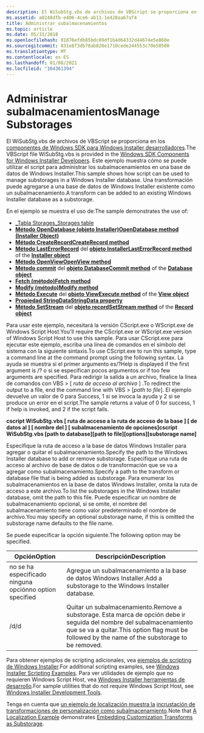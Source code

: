 ```yaml
---
description: El WiSubStg.vbs de archivos de VBScript se proporciona en los componentes de Windows SDK para Windows Installer desarrolladores.
ms.assetid: a0248dfb-e406-4ce6-ab11-1e428aa67af4
title: Administrar subalmacenamientos
ms.topic: article
ms.date: 05/31/2018
ms.openlocfilehash: 01876efdb85bdc89df1b4d64332d44674e5e860e
ms.sourcegitcommit: 831e8f3db78ab820e1710cede244553c70e50500
ms.translationtype: MT
ms.contentlocale: es-ES
ms.lasthandoff: 01/08/2021
ms.locfileid: "104361394"
---
```

# <a name="manage-substorages"></a><span data-ttu-id="87be9-103">Administrar subalmacenamientos</span><span class="sxs-lookup"><span data-stu-id="87be9-103">Manage Substorages</span></span>

<span data-ttu-id="87be9-104">El WiSubStg.vbs de archivos de VBScript se proporciona en los [componentes de Windows SDK para Windows Installer desarrolladores](platform-sdk-components-for-windows-installer-developers.md).</span><span class="sxs-lookup"><span data-stu-id="87be9-104">The VBScript file WiSubStg.vbs is provided in the [Windows SDK Components for Windows Installer Developers](platform-sdk-components-for-windows-installer-developers.md).</span></span> <span data-ttu-id="87be9-105">Este ejemplo muestra cómo se puede utilizar el script para administrar los subalmacenamientos en una base de datos de Windows Installer.</span><span class="sxs-lookup"><span data-stu-id="87be9-105">This sample shows how script can be used to manage substorages in a Windows Installer database.</span></span> <span data-ttu-id="87be9-106">Una transformación puede agregarse a una base de datos de Windows Installer existente como un subalmacenamiento.</span><span class="sxs-lookup"><span data-stu-id="87be9-106">A transform can be added to an existing Windows Installer database as a substorage.</span></span>

<span data-ttu-id="87be9-107">En el ejemplo se muestra el uso de:</span><span class="sxs-lookup"><span data-stu-id="87be9-107">The sample demonstrates the use of:</span></span>

-   [<span data-ttu-id="87be9-108">\_Tabla Storages</span><span class="sxs-lookup"><span data-stu-id="87be9-108">\_Storages table</span></span>](-storages-table.md)
-   [<span data-ttu-id="87be9-109">**Método OpenDatabase (objeto Installer)**</span><span class="sxs-lookup"><span data-stu-id="87be9-109">**OpenDatabase method (Installer Object)**</span></span>](installer-opendatabase.md)
-   [<span data-ttu-id="87be9-110">**Método CreateRecord**</span><span class="sxs-lookup"><span data-stu-id="87be9-110">**CreateRecord method**</span></span>](installer-createrecord.md)
-   <span data-ttu-id="87be9-111">[**Método LastErrorRecord**](installer-lasterrorrecord.md) del [ **objeto Installer**](installer-object.md)</span><span class="sxs-lookup"><span data-stu-id="87be9-111">[**LastErrorRecord method**](installer-lasterrorrecord.md) of the [**Installer object**](installer-object.md)</span></span>
-   [<span data-ttu-id="87be9-112">**Método OpenView**</span><span class="sxs-lookup"><span data-stu-id="87be9-112">**OpenView method**</span></span>](database-openview.md)
-   <span data-ttu-id="87be9-113">[**Método commit**](database-commit.md) del [ **objeto Database**](database-object.md)</span><span class="sxs-lookup"><span data-stu-id="87be9-113">[**Commit method**](database-commit.md) of the [**Database object**](database-object.md)</span></span>
-   [<span data-ttu-id="87be9-114">**Fetch (método)**</span><span class="sxs-lookup"><span data-stu-id="87be9-114">**Fetch method**</span></span>](view-fetch.md)
-   [<span data-ttu-id="87be9-115">**Modify (método)**</span><span class="sxs-lookup"><span data-stu-id="87be9-115">**Modify method**</span></span>](view-modify.md)
-   <span data-ttu-id="87be9-116">[**Método Execute**](view-execute.md) del [ **objeto View**](view-object.md)</span><span class="sxs-lookup"><span data-stu-id="87be9-116">[**Execute method**](view-execute.md) of the [**View object**](view-object.md)</span></span>
-   [<span data-ttu-id="87be9-117">**Propiedad StringData**</span><span class="sxs-lookup"><span data-stu-id="87be9-117">**StringData property**</span></span>](record-stringdata.md)
-   <span data-ttu-id="87be9-118">[**Método SetStream**](record-setstream.md) del [ **objeto record**](record-object.md)</span><span class="sxs-lookup"><span data-stu-id="87be9-118">[**SetStream method**](record-setstream.md) of the [**Record object**](record-object.md)</span></span>

<span data-ttu-id="87be9-119">Para usar este ejemplo, necesitará la versión CScript.exe o WScript.exe de Windows Script Host.</span><span class="sxs-lookup"><span data-stu-id="87be9-119">You'll require the CScript.exe or WScript.exe version of Windows Script Host to use this sample.</span></span> <span data-ttu-id="87be9-120">Para usar CScript.exe para ejecutar este ejemplo, escriba una línea de comandos en el símbolo del sistema con la siguiente sintaxis.</span><span class="sxs-lookup"><span data-stu-id="87be9-120">To use CScript.exe to run this sample, type a command line at the command prompt using the following syntax.</span></span> <span data-ttu-id="87be9-121">La ayuda se muestra si el primer argumento es/?</span><span class="sxs-lookup"><span data-stu-id="87be9-121">Help is displayed if the first argument is /?</span></span> <span data-ttu-id="87be9-122">o si se especifican pocos argumentos.</span><span class="sxs-lookup"><span data-stu-id="87be9-122">or if too few arguments are specified.</span></span> <span data-ttu-id="87be9-123">Para redirigir la salida a un archivo, finalice la línea de comandos con VBS > \[ *ruta de acceso al archivo* \] .</span><span class="sxs-lookup"><span data-stu-id="87be9-123">To redirect the output to a file, end the command line with VBS > \[*path to file*\].</span></span> <span data-ttu-id="87be9-124">El ejemplo devuelve un valor de 0 para Success, 1 si se invoca la ayuda y 2 si se produce un error en el script.</span><span class="sxs-lookup"><span data-stu-id="87be9-124">The sample returns a value of 0 for success, 1 if help is invoked, and 2 if the script fails.</span></span>

<span data-ttu-id="87be9-125">**cscript WiSubStg.vbs \[ ruta de acceso a la ruta de acceso de la base \] \[ de datos al \] \[ nombre del \] \[ subalmacenamiento de opciones\]**</span><span class="sxs-lookup"><span data-stu-id="87be9-125">**cscript WiSubStg.vbs \[path to database\]\[path to file\]\[options\]\[substorage name\]**</span></span>

<span data-ttu-id="87be9-126">Especifique la ruta de acceso a la base de datos Windows Installer para agregar o quitar el subalmacenamiento.</span><span class="sxs-lookup"><span data-stu-id="87be9-126">Specify the path to the Windows Installer database to add or remove substorage.</span></span> <span data-ttu-id="87be9-127">Especifique una ruta de acceso al archivo de base de datos o de transformación que se va a agregar como subalmacenamiento.</span><span class="sxs-lookup"><span data-stu-id="87be9-127">Specify a path to the transform or database file that is being added as substorage.</span></span> <span data-ttu-id="87be9-128">Para enumerar los subalmacenamientos en la base de datos Windows Installer, omita la ruta de acceso a este archivo.</span><span class="sxs-lookup"><span data-stu-id="87be9-128">To list the substorages in the Windows Installer database, omit the path to this file.</span></span> <span data-ttu-id="87be9-129">Puede especificar un nombre de subalmacenamiento opcional, si se omite, el nombre del subalmacenamiento tiene como valor predeterminado el nombre de archivo.</span><span class="sxs-lookup"><span data-stu-id="87be9-129">You may specify an optional substorage name, if this is omitted the substorage name defaults to the file name.</span></span>

<span data-ttu-id="87be9-130">Se puede especificar la opción siguiente.</span><span class="sxs-lookup"><span data-stu-id="87be9-130">The following option may be specified.</span></span>



| <span data-ttu-id="87be9-131">Opción</span><span class="sxs-lookup"><span data-stu-id="87be9-131">Option</span></span>              | <span data-ttu-id="87be9-132">Descripción</span><span class="sxs-lookup"><span data-stu-id="87be9-132">Description</span></span>                                                                                         |
|---------------------|-----------------------------------------------------------------------------------------------------|
| <span data-ttu-id="87be9-133">no se ha especificado ninguna opción</span><span class="sxs-lookup"><span data-stu-id="87be9-133">no option specified</span></span> | <span data-ttu-id="87be9-134">Agregue un subalmacenamiento a la base de datos Windows Installer.</span><span class="sxs-lookup"><span data-stu-id="87be9-134">Add a substorage to the Windows Installer database.</span></span>                                                 |
| <span data-ttu-id="87be9-135">/d</span><span class="sxs-lookup"><span data-stu-id="87be9-135">/d</span></span>                  | <span data-ttu-id="87be9-136">Quitar un subalmacenamiento.</span><span class="sxs-lookup"><span data-stu-id="87be9-136">Remove a substorage.</span></span> <span data-ttu-id="87be9-137">Esta marca de opción debe ir seguida del nombre del subalmacenamiento que se va a quitar.</span><span class="sxs-lookup"><span data-stu-id="87be9-137">This option flag must be followed by the name of the substorage to be removed.</span></span> |



 

<span data-ttu-id="87be9-138">Para obtener ejemplos de scripting adicionales, vea [ejemplos de scripting de Windows Installer](windows-installer-scripting-examples.md).</span><span class="sxs-lookup"><span data-stu-id="87be9-138">For additional scripting examples, see [Windows Installer Scripting Examples](windows-installer-scripting-examples.md).</span></span> <span data-ttu-id="87be9-139">Para ver utilidades de ejemplo que no requieren Windows Script Host, vea [Windows Installer herramientas de desarrollo](windows-installer-development-tools.md).</span><span class="sxs-lookup"><span data-stu-id="87be9-139">For sample utilities that do not require Windows Script Host, see [Windows Installer Development Tools](windows-installer-development-tools.md).</span></span>

<span data-ttu-id="87be9-140">Tenga en cuenta que [un ejemplo de localización muestra la](a-localization-example.md) [incrustación de transformaciones de personalización como subalmacenamiento](embedding-customization-transforms-as-substorage.md).</span><span class="sxs-lookup"><span data-stu-id="87be9-140">Note that [A Localization Example](a-localization-example.md) demonstrates [Embedding Customization Transforms as Substorage](embedding-customization-transforms-as-substorage.md).</span></span>

 

 



